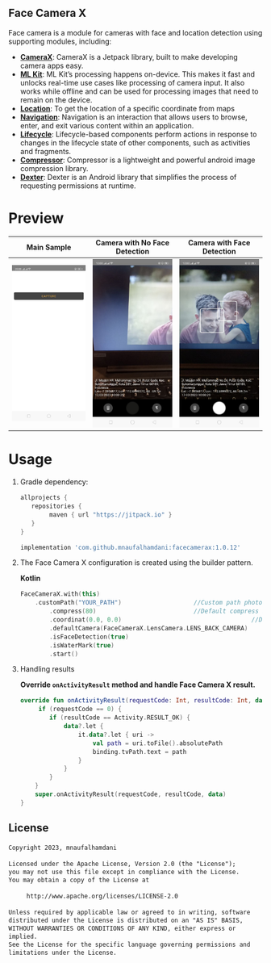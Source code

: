 ## Face Camera X

Face camera is a module for cameras with face and location detection using supporting modules, including:

- **[CameraX](https://developer.android.com/training/camerax)**: CameraX is a Jetpack library, built to make developing camera apps easy.
- **[ML Kit](https://developers.google.com/ml-kit)**: ML Kit’s processing happens on-device. This makes it fast and unlocks real-time use cases like processing of camera input. It also works while offline and can be used for processing images that need to remain on the device.
- **[Location](https://developers.google.com/android/guides/setup)**: To get the location of a specific coordinate from maps
- **[Navigation](https://developer.android.com/guide/navigation)**: Navigation is an interaction that allows users to browse, enter, and exit various content within an application.
- **[Lifecycle](https://developer.android.com/jetpack/androidx/releases/lifecycle)**: Lifecycle-based components perform actions in response to changes in the lifecycle state of other components, such as activities and fragments.
- **[Compressor](https://github.com/zetbaitsu/Compressor)**: Compressor is a lightweight and powerful android image compression library.
- **[Dexter](https://github.com/Karumi/Dexter)**: Dexter is an Android library that simplifies the process of requesting permissions at runtime.

# Preview


   Main Sample    |  Camera with No Face Detection  | Camera with Face Detection |
:-------------------------:|:-------------------------:|:-------------------------:
![](https://github.com/mnaufalhamdani/facecamerax/blob/master/image/photo_2023-03-17_10-02-52.jpg)  |  ![](https://github.com/mnaufalhamdani/facecamerax/blob/master/image/photo_2023-03-17_10-03-00.jpg)  |  ![](https://github.com/mnaufalhamdani/facecamerax/blob/master/image/photo_2023-03-17_10-03-03.jpg)


# Usage


1. Gradle dependency:

	```groovy
	allprojects {
	   repositories {
           	maven { url "https://jitpack.io" }
	   }
	}
	```

    ```groovy
   implementation 'com.github.mnaufalhamdani:facecamerax:1.0.12'
    ```

2. The Face Camera X configuration is created using the builder pattern.

	**Kotlin**

	```kotlin
    FaceCameraX.with(this)
    	.customPath("YOUR_PATH")					//Custom path photo
            .compress(80)							//Default compress is 80
            .coordinat(0.0, 0.0)		                          	//Default coordinat is 0.0
            .defaultCamera(FaceCameraX.LensCamera.LENS_BACK_CAMERA)      	//Default camera is Front Camera
            .isFaceDetection(true)                                        	//Default is true
            .isWaterMark(true)                                            	//Default is true
            .start()  
    ```
    
3. Handling results

    **Override `onActivityResult` method and handle Face Camera X result.**

    ```kotlin
    override fun onActivityResult(requestCode: Int, resultCode: Int, data: Intent?) {
         if (requestCode == 0) {
            if (resultCode == Activity.RESULT_OK) {
                data?.let {
                    it.data?.let { uri ->
                        val path = uri.toFile().absolutePath
                        binding.tvPath.text = path
                    }
                }
            }
        }
        super.onActivityResult(requestCode, resultCode, data)
    }
    ```
    

## License

    Copyright 2023, mnaufalhamdani

    Licensed under the Apache License, Version 2.0 (the "License");
    you may not use this file except in compliance with the License.
    You may obtain a copy of the License at

         http://www.apache.org/licenses/LICENSE-2.0

    Unless required by applicable law or agreed to in writing, software
    distributed under the License is distributed on an "AS IS" BASIS,
    WITHOUT WARRANTIES OR CONDITIONS OF ANY KIND, either express or implied.
    See the License for the specific language governing permissions and
    limitations under the License.
   
   
